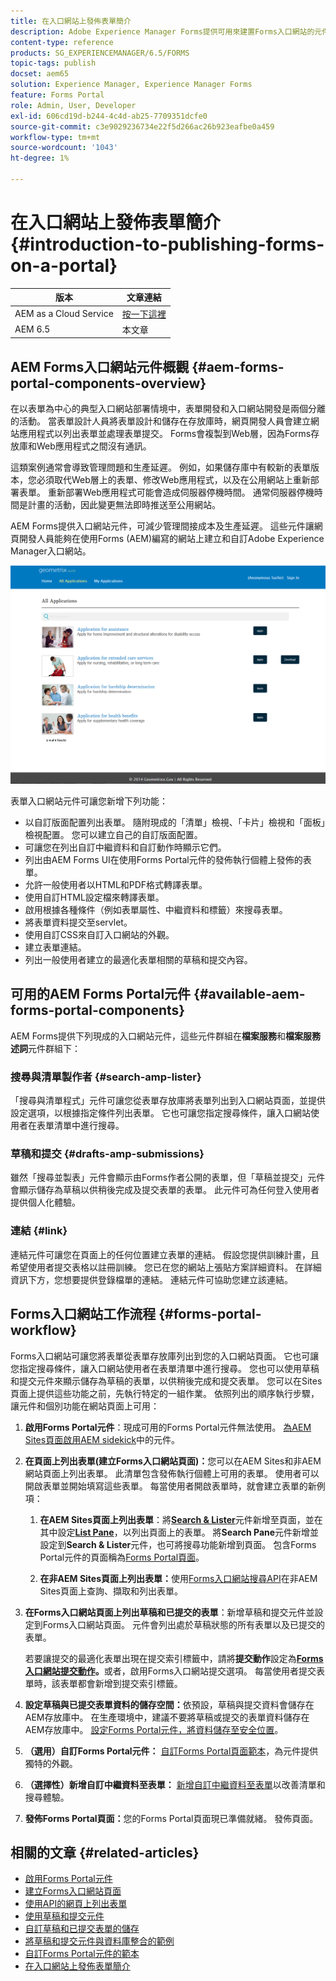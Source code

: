 ```yaml
---
title: 在入口網站上發佈表單簡介
description: Adobe Experience Manager Forms提供可用來建置Forms入口網站的元件。 本文會向您介紹可用的Forms Portal元件。
content-type: reference
products: SG_EXPERIENCEMANAGER/6.5/FORMS
topic-tags: publish
docset: aem65
solution: Experience Manager, Experience Manager Forms
feature: Forms Portal
role: Admin, User, Developer
exl-id: 606cd19d-b244-4c4d-ab25-7709351dcfe0
source-git-commit: c3e9029236734e22f5d266ac26b923eafbe0a459
workflow-type: tm+mt
source-wordcount: '1043'
ht-degree: 1%

---
```


# 在入口網站上發佈表單簡介{#introduction-to-publishing-forms-on-a-portal}

| 版本 | 文章連結 |
| -------- | ---------------------------- |
| AEM as a Cloud Service  | [按一下這裡](https://experienceleague.adobe.com/docs/experience-manager-cloud-service/content/forms/adaptive-forms-authoring/authoring-adaptive-forms-foundation-components/configure-forms-portal.html?lang=zh-Hant) |
| AEM 6.5 | 本文章 |


## AEM Forms入口網站元件概觀 {#aem-forms-portal-components-overview}

在以表單為中心的典型入口網站部署情境中，表單開發和入口網站開發是兩個分離的活動。 當表單設計人員將表單設計和儲存在存放庫時，網頁開發人員會建立網站應用程式以列出表單並處理表單提交。 Forms會複製到Web層，因為Forms存放庫和Web應用程式之間沒有通訊。

這類案例通常會導致管理問題和生產延遲。 例如，如果儲存庫中有較新的表單版本，您必須取代Web層上的表單、修改Web應用程式，以及在公用網站上重新部署表單。 重新部署Web應用程式可能會造成伺服器停機時間。 通常伺服器停機時間是計畫的活動，因此變更無法即時推送至公用網站。

AEM Forms提供入口網站元件，可減少管理間接成本及生產延遲。 這些元件讓網頁開發人員能夠在使用Forms (AEM)編寫的網站上建立和自訂Adobe Experience Manager入口網站。

![AEM Forms入口網站](assets/aem-forms-portal.png)

表單入口網站元件可讓您新增下列功能：

* 以自訂版面配置列出表單。 隨附現成的「清單」檢視、「卡片」檢視和「面板」檢視配置。 您可以建立自己的自訂版面配置。
* 可讓您在列出自訂中繼資料和自訂動作時顯示它們。
* 列出由AEM Forms UI在使用Forms Portal元件的發佈執行個體上發佈的表單。
* 允許一般使用者以HTML和PDF格式轉譯表單。
* 使用自訂HTML設定檔來轉譯表單。
* 啟用根據各種條件（例如表單屬性、中繼資料和標籤）來搜尋表單。
* 將表單資料提交至servlet。
* 使用自訂CSS來自訂入口網站的外觀。
* 建立表單連結。
* 列出一般使用者建立的最適化表單相關的草稿和提交內容。

## 可用的AEM Forms Portal元件 {#available-aem-forms-portal-components}

AEM Forms提供下列現成的入口網站元件，這些元件群組在&#x200B;**檔案服務**&#x200B;和&#x200B;**檔案服務述詞**&#x200B;元件群組下：

### 搜尋與清單製作者 {#search-amp-lister}

「搜尋與清單程式」元件可讓您從表單存放庫將表單列出到入口網站頁面，並提供設定選項，以根據指定條件列出表單。 它也可讓您指定搜尋條件，讓入口網站使用者在表單清單中進行搜尋。

### 草稿和提交 {#drafts-amp-submissions}

雖然「搜尋並製表」元件會顯示由Forms作者公開的表單，但「草稿並提交」元件會顯示儲存為草稿以供稍後完成及提交表單的表單。 此元件可為任何登入使用者提供個人化體驗。

### 連結 {#link}

連結元件可讓您在頁面上的任何位置建立表單的連結。 假設您提供訓練計畫，且希望使用者提交表格以註冊訓練。 您已在您的網站上張貼方案詳細資料。 在詳細資訊下方，您想要提供登錄檔單的連結。 連結元件可協助您建立該連結。

## Forms入口網站工作流程 {#forms-portal-workflow}

Forms入口網站可讓您將表單從表單存放庫列出到您的入口網站頁面。 它也可讓您指定搜尋條件，讓入口網站使用者在表單清單中進行搜尋。 您也可以使用草稿和提交元件來顯示儲存為草稿的表單，以供稍後完成和提交表單。 您可以在Sites頁面上提供這些功能之前，先執行特定的一組作業。 依照列出的順序執行步驟，讓元件和個別功能在網站頁面上可用：

1. **啟用Forms Portal元件**：現成可用的Forms Portal元件無法使用。 [為AEM Sites頁面啟用AEM sidekick](/help/forms/using/enabling-forms-portal-components.md)中的元件。
1. **在頁面上列出表單(建立Forms入口網站頁面)：**&#x200B;您可以在AEM Sites和非AEM網站頁面上列出表單。 此清單包含發佈執行個體上可用的表單。 使用者可以開啟表單並開始填寫這些表單。 每當使用者開啟表單時，就會建立表單的新例項：

   1. **在AEM Sites頁面上列出表單**：將&#x200B;**[Search &amp; Lister](../../forms/using/creating-form-portal-page.md)**&#x200B;元件新增至頁面，並在其中設定&#x200B;**[List Pane](../../forms/using/creating-form-portal-page.md#p-list-pane-p)**，以列出頁面上的表單。 將&#x200B;**Search Pane**&#x200B;元件新增並設定到&#x200B;**Search &amp; Lister**&#x200B;元件，也可將搜尋功能新增到頁面。 包含Forms Portal元件的頁面稱為[Forms Portal頁面](../../forms/using/creating-form-portal-page.md)。

   1. **在非AEM Sites頁面上列出表單：**&#x200B;使用[Forms入口網站搜尋API](/help/forms/using/listing-forms-webpage-using-apis.md)在非AEM Sites頁面上查詢、擷取和列出表單。

1. **在Forms入口網站頁面上列出草稿和已提交的表單**：新增草稿和提交元件並設定到Forms入口網站頁面。 元件會列出處於草稿狀態的所有表單以及已提交的表單。

   若要讓提交的最適化表單出現在提交索引標籤中，請將&#x200B;**提交動作**&#x200B;設定為&#x200B;**[Forms入口網站提交動作](configuring-submit-actions.md)。**&#x200B;或者，啟用Forms入口網站提交選項。 每當使用者提交表單時，該表單都會新增到提交索引標籤。

1. **設定草稿與已提交表單資料的儲存空間：**&#x200B;依預設，草稿與提交資料會儲存在AEM存放庫中。 在生產環境中，建議不要將草稿或提交的表單資料儲存在AEM存放庫中。 [設定Forms Portal元件，將資料儲存至安全位置](../../forms/using/draft-submission-component.md#customizing-the-storage)。
1. **（選用）自訂Forms Portal元件：** [自訂Forms Portal頁面範本](../../forms/using/customizing-templates-forms-portal-components.md)，為元件提供獨特的外觀。
1. **（選擇性）新增自訂中繼資料至表單：** [新增自訂中繼資料至表單](../../forms/using/customizing-templates-forms-portal-components.md)以改善清單和搜尋體驗。
1. **發佈Forms Portal頁面：**&#x200B;您的Forms Portal頁面現已準備就緒。 發佈頁面。

## 相關的文章 {#related-articles}

* [啟用Forms Portal元件](/help/forms/using/enabling-forms-portal-components.md)
* [建立Forms入口網站頁面](../../forms/using/creating-form-portal-page.md)
* [使用API的網頁上列出表單](/help/forms/using/listing-forms-webpage-using-apis.md)
* [使用草稿和提交元件](../../forms/using/draft-submission-component.md)
* [自訂草稿和已提交表單的儲存](../../forms/using/draft-submission-component.md#customizing-the-storage)
* [將草稿和提交元件與資料庫整合的範例](integrate-draft-submission-database.md)
* [自訂Forms Portal元件的範本](../../forms/using/customizing-templates-forms-portal-components.md)
* [在入口網站上發佈表單簡介](../../forms/using/introduction-publishing-forms.md)

